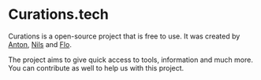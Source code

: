 # Curations.tech

Curations is a open-source project that is free to use. It was created by [Anton](antonstallboerger.com), [Nils](nilseller.com) and [Flo](floriankiem.com).

The project aims to give quick access to tools, information and much more.
You can contribute as well to help us with this project.
